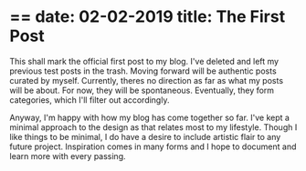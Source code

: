 ==
date: 02-02-2019
title: The First Post
==

This shall mark the official first post to my blog. I've deleted and left my previous test posts in the trash. Moving forward will be authentic posts curated by myself. Currently, theres no direction as far as what my posts will be about. For now, they will be spontaneous. Eventually, they form categories, which I'll filter out accordingly.

Anyway, I'm happy with how my blog has come together so far. I've kept a minimal approach to the design as that relates most to my lifestyle. Though I like things to be minimal, I do have a desire to include artistic flair to any future project. Inspiration comes in many forms and I hope to document and learn more with every passing. 